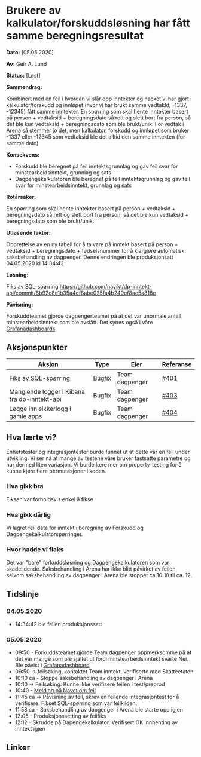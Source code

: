 # Brukere av kalkulator/forskuddsløsning har fått samme beregningsresultat

**Dato:** [05.05.2020]

**Av:** Geir A. Lund

**Status:** [Løst]

**Sammendrag:** 


Kombinert med en feil i hvordan vi slår opp inntekter og hacket vi har gjort i kalkulator/forskudd og innløpet (hvor vi har brukt samme vedtakId; -1337, -12345) fått samme inntekter. 
En spørring som skal hente inntekter basert på person + vedtaksid + beregningsdato så rett og slett bort fra person, så det ble kun vedtaksid + beregningsdato som ble brukt/unik. For vedtak i Arena så stemmer jo det, men kalkulator, forskudd og innløpet som bruker -1337 eller -12345 som vedtaksid ble det alltid den samme inntekten (for samme dato)


**Konsekvens:** 

- Forskudd ble beregnet på feil inntektsgrunnlag og gav feil svar for minstearbeidsinntekt, grunnlag og sats
- Dagpengekalkulatoren ble beregnet på feil inntektsgrunnlag og gav feil svar for minstearbeidsinntekt, grunnlag og sats

**Rotårsaker:** 

En spørring som skal hente inntekter basert på person + vedtaksid + beregningsdato så rett og slett bort fra person, så det ble kun vedtaksid + beregningsdato som ble brukt/unik.

**Utløsende faktor:**

Opprettelse av en ny tabell for å ta vare på inntekt basert på  person + vedtaksid + beregningsdato + fødselsnummer for å klargjøre automatisk saksbehandling av dagpenger. Denne endringen ble produksjonsatt 04.05.2020 kl 14:34:42 

**Løsning:** 

Fiks av SQL-spørring https://github.com/navikt/dp-inntekt-api/commit/8b92c8e1b35a4ef8abe025fa4b240ef8ae5a818e 

**Påvisning:** 

Forskuddteamet gjorde dagpengerteamet på at det var unormale antall minstearbeidsinntekt som ble avslått. Det synes også i våre [Grafanadashboards](https://grafana.adeo.no/dashboard/snapshot/fNMNpbOFEfBqVkUpgHT64Jq9zGtw4kOd)

## Aksjonspunkter

| Aksjon | Type | Eier | Referanse |
| ------ | ---- | ---- | --- |
| Fiks av SQL-spørring | Bugfix | Team dagpenger | [#401](https://github.com/navikt/dagpenger/issues/401)
| Manglende logger i Kibana fra dp-inntekt-api | Bugfix | Team dagpenger | [#403](https://github.com/navikt/dagpenger/issues/403)
| Legge inn sikkerlogg i gamle apps | Bugfix | Team dagpenger | [#404](https://github.com/navikt/dagpenger/issues/404)

## Hva lærte vi?

Enhetstester og integrasjontester burde funnet ut at dette var en feil under utvikling. Vi ser nå at mange av testene våre bruker fastsatte parametre og har dermed liten variasjon. Vi burde lære mer om property-testing for å kunne kjøre flere permutasjoner i koden. 

### Hva gikk bra

Fiksen var forholdsvis enkel å fikse


### Hva gikk dårlig

Vi lagret feil data for inntekt i beregning av Forskudd og Dagpengekalkulatorspørringer. 


### Hvor hadde vi flaks

Det var "bare" forkuddsløsning og Dagpengekalkulatoren som var skadelidende. Saksbehandling i Arena har ikke blitt påvirket av feilen, selvom saksbehandling av dagpenger i Arena ble stoppet ca 10:10 til ca. 12.  

## Tidslinje


### 04.05.2020
- 14:34:42 ble feilen produksjonssatt

### 05.05.2020
- 09:50 - Forkuddsteamet gjorde Team dagpenger oppmerksomme på at det var mange som ble sjaltet ut fordi minstearbeidsinntekt svarte Nei. Ble påvist i [Grafanadashboard](https://grafana.adeo.no/dashboard/snapshot/fNMNpbOFEfBqVkUpgHT64Jq9zGtw4kOd) 
- 09:50 -> feilsøking, kontaktet Team inntekt, verifiserte med Skatteetaten
- 10:10 ca - Stoppe saksbehandling av dagpenger i Arena 
- 10:10 -> Feilsøking. Kunne ikke verifisere feilen i test/preprod
- 10:40 - [Melding på Navet om feil](https://navno.sharepoint.com/sites/intranett-driftsmeldinger/SitePages/Dagpenger-%E2%80%93-Minsteinntekt-og-Grunnlag.aspx)
- 11:45 ca -> Påvisning av feil, skrev en feilende integrasjontest for å verifisere. Fikset SQL-spørring som var feilkilden. 
- 11:58 ca - Saksbehandling av dapgenger i Arena ble starte opp igjen 
- 12:05 - Produksjonssetting av feilfiks
- 12:12 - Skrudde på Dapengekalkulator. Verifisert OK innhenting av inntekt igjen


## Linker

